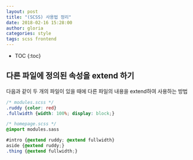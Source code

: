 ```yaml
---
layout: post
title: "(SCSS) 사용법 정리"
date: 2018-02-16 15:28:00
author: gloria
categories: style
tags: scss frontend
---
```


* TOC
{:toc}

## 다른 파일에 정의된 속성을 extend 하기
다음과 같이 두 개의 파일이 있을 때에 다른 파일의 내용을 extend하여 사용하는 방법

```css
/* modules.scss */
.ruddy {color: red}
.fullwidth {width: 100%; display: block;}

/* homepage.scss */
@import modules.sass

#intro {@extend ruddy; @extend fullwidth}
aside {@extend ruddy;}
.thing {@extend fullwidth;}
```
